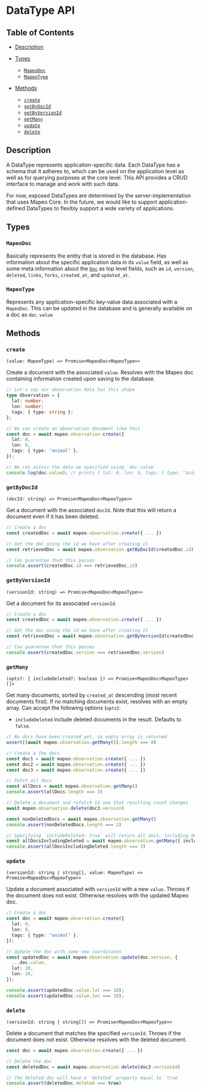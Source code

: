 # DataType API

## Table of Contents

- [Description](#description)

- [Types](#types)

  - [`MapeoDoc`](#mapeodoc)
  - [`MapeoType`](#mapeotype)

- [Methods](#methods)

  - [`create`](#create)
  - [`getByDocId`](#getbydocid)
  - [`getByVersionId`](#getbyversionid)
  - [`getMany`](#getmany)
  - [`update`](#update)
  - [`delete`](#delete)

## Description

A DataType represents application-specific data. Each DataType has a schema that it adheres to, which can be used on the application level as well as for querying purposes at the core level. This API provides a CRUD interface to manage and work with such data.

For now, exposed DataTypes are determined by the server-implementation that uses Mapeo Core. In the future, we would like to support application-defined DataTypes to flexibly support a wide variety of applications.

## Types

### `MapeoDoc`

Basically represents the entity that is stored in the database. Has information about the specific application data in its `value` field, as well as some meta information about the [`Doc`](https://github.com/digidem/mapeo-core-next/blob/main/lib/types.js#L90) as top level fields, such as `id`, `version`, `deleted`, `links`, `forks`, `created_at`, and `updated_at`.

### `MapeoType`

Represents any application-specific key-value data associated with a `MapeoDoc`. This can be updated in the database and is generally available on a doc as `doc.value`

## Methods

### `create`

`(value: MapeoType) => Promise<MapeoDoc<MapeoType>>`

Create a document with the associated `value`. Resolves with the Mapeo doc containing information created upon saving to the database.

```ts
// Let's say our observation data has this shape
type Observation = {
  lat: number;
  lon: number;
  tags: { type: string };
};

// We can create an observation document like this
const doc = await mapeo.observation.create({
  lat: 0,
  lon: 0,
  tags: { type: "animal" },
});

// We can access the data we specified using `doc.value`
console.log(doc.value); // prints { lat: 0, lon: 0, tags: { type: "animal" } }
```

### `getByDocId`

`(docId: string) => Promise<MapeoDoc<MapeoType>>`

Get a document with the associated `docId`. Note that this will return a document even if it has been deleted.

```ts
// Create a doc
const createdDoc = await mapeo.observation.create({ ... })

// Get the doc using the id we have after creating it
const retrievedDoc = await mapeo.observation.getByDocId(createdDoc.id)

// Can guarantee that this passes
console.assert(createdDoc.id === retrievedDoc.id)
```

### `getByVersionId`

`(versionId: string) => Promise<MapeoDoc<MapeoType>>`

Get a document for its associated `versionId`.

```ts
// Create a doc
const createdDoc = await mapeo.observation.create({ ... })

// Get the doc using the id we have after creating it
const retrievedDoc = await mapeo.observation.getByVersionId(createdDoc.version)

// Can guarantee that this passes
console.assert(createdDoc.version === retrievedDoc.version)
```

### `getMany`

`(opts?: { includeDeleted?: boolean }) => Promise<MapeoDoc<MapeoType>[]>`

Get many documents, sorted by `created_at` descending (most recent documents first). If no matching documents exist, resolves with an empty array. Can accept the following options (`opts`):

- `includeDeleted` include deleted documents in the result. Defaults to `false`.

```ts
// No docs have been created yet, so empty array is returned
assert((await mapeo.observation.getMany()).length === 0)

// Create a few docs
const doc1 = await mapeo.observation.create({ ... })
const doc2 = await mapeo.observation.create({ ... })
const doc3 = await mapeo.observation.create({ ... })

// Fetch all docs
const allDocs = await mapeo.observation.getMany()
console.assert(allDocs.length === 3)

// Delete a document and refetch to see that resulting count changes
await mapeo.observation.delete(doc3.version)

const nonDeletedDocs = await mapeo.observation.getMany()
console.assert(nonDeletedDocs.length === 2)

// Specifying `includeDeleted: true` will return all docs, including deleted ones
const allDocsIncludingDeleted = await mapeo.observation.getMany({ includeDeleted: true })
console.assert(allDocsIncludingDeleted.length === 3)
```

### `update`

`(versionId: string | string[], value: MapeoType) => Promise<MapeoDoc<MapeoType>>`

Update a document associated with `versionId` with a new `value`. Throws if the document does not exist. Otherwise resolves with the updated Mapeo doc.

```ts
// Create a doc
const doc = await mapeo.observation.create({
  lat: 0,
  lon: 0,
  tags: { type: "animal" },
});

// Update the doc with some new coordinates
const updatedDoc = await mapeo.observation.update(doc.version, {
  ...doc.value,
  lat: 10,
  lon: 10,
});

console.assert(updatedDoc.value.lat === 10);
console.assert(updatedDoc.value.lon === 10);
```

### `delete`

`(versionId: string | string[]) => Promise<MapeoDoc<MapeoType>>`

Delete a document that matches the specified `versionId`. Throws if the document does not exist. Otherwise resolves with the deleted document.

```ts
const doc = await mapeo.observation.create({ ... })

// Delete the doc
const deletedDoc = await mapeo.observation.delete(doc3.versionId)

// The deleted doc will have a `deleted` property equal to `true`
console.assert(deletedDoc.deleted === true)
```
